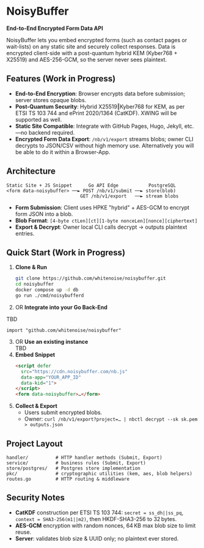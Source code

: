# NoisyBuffer

**End-to-End Encrypted Form Data API**

NoisyBuffer lets you embed encrypted forms (such as contact pages or wait-lists) on any static site and securely collect responses. Data is encrypted client-side with a post-quantum hybrid KEM (Kyber768 + X25519) and AES-256-GCM, so the server never sees plaintext.

## Features (Work in Progress)

- **End-to-End Encryption**: Browser encrypts data before submission; server stores opaque blobs.
- **Post-Quantum Security**: Hybrid X25519‖Kyber768 for KEM, as per ETSI TS 103 744 and ePrint 2020/1364 (CatKDF). XWING will be supported as well.
- **Static Site Compatible**: Integrate with GitHub Pages, Hugo, Jekyll, etc.—no backend required.
- **Encrypted Form Data Export**: `/nb/v1/export` streams blobs; owner CLI decrypts to JSON/CSV without high memory use. Alternatively you will be able to do it within a Browser-App.

## Architecture

```
Static Site + JS Snippet      Go API Edge           PostgreSQL
<form data-noisybuffer> ──► POST /nb/v1/submit ──► store(blob)
                           GET /nb/v1/export   ──► stream blobs
```

- **Form Submission**: Client uses HPKE "hybrid" + AES-GCM to encrypt form JSON into a blob.
- **Blob Format**: `[4-byte ctLen][ct][1-byte nonceLen][nonce][ciphertext]`
- **Export & Decrypt**: Owner local CLI calls decrypt → outputs plaintext entries.

## Quick Start (Work in Progress)

1. **Clone & Run**  
   ```bash
   git clone https://github.com/whitenoise/noisybuffer.git
   cd noisybuffer
   docker compose up -d db
   go run ./cmd/noisybufferd
   ```
2. OR **Integrate into your Go Back-End**

TBD
```
import "github.com/whitenoise/noisybuffer"
```

    
3. OR **Use an existing instance**  
  TBD
4. **Embed Snippet**  
   ```html
   <script defer
     src="https://cdn.noisybuffer.com/nb.js"
     data-app="YOUR_APP_ID"
     data-kid="1">
   </script>
   <form data-noisybuffer>…</form>
   ```
5. **Collect & Export**  
   - Users submit encrypted blobs.  
   - Owner: `curl /nb/v1/export?project=… | nbctl decrypt --sk sk.pem > outputs.json`

## Project Layout

```
handler/          # HTTP handler methods (Submit, Export)
service/          # business rules (Submit, Export)
store/postgres/   # Postgres store implementation
pkc/              # cryptographic utilities (kem, aes, blob helpers)
routes.go         # HTTP routing & middleware
```

## Security Notes

- **CatKDF** construction per ETSI TS 103 744: `secret = ss_dh||ss_pq`, `context = SHA3-256(m1||m2)`, then HKDF-SHA3-256 to 32 bytes.
- **AES-GCM** encryption with random nonces, 64 KB max blob size to limit reuse.
- **Server**: validates blob size & UUID only; no plaintext ever stored.
